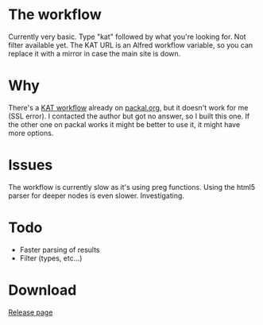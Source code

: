 # The workflow

Currently very basic. Type "kat" followed by what you're looking for. Not filter available yet.
The KAT URL is an Alfred workflow variable, so you can replace it with a mirror in case the main site is down.

# Why

There's a [KAT workflow](http://www.packal.org/workflow/kat-search) already on [packal.org](http://www.packal.org), but it doesn't work for me (SSL error). I contacted the author but got no answer, so I built this one.
If the other one on packal works it might be better to use it, it might have more options.

# Issues

The workflow is currently slow as it's using preg functions. Using the html5 parser for deeper nodes is even slower. Investigating.

# Todo

* Faster parsing of results
* Filter (types, etc...)

# Download

[Release page](https://github.com/godbout/alfred-kat/releases/latest)